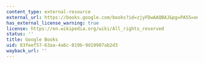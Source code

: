 ```yaml
---
content_type: external-resource
external_url: https://books.google.com/books?id=zjyFDwAAQBAJ&pg=PA55=onepage#v=onepage&q&f=false
has_external_license_warning: true
license: https://en.wikipedia.org/wiki/All_rights_reserved
status: ''
title: Google Books
uid: 83feef57-63aa-4a6c-819b-9d19907ab2d3
wayback_url: ''
---
```

